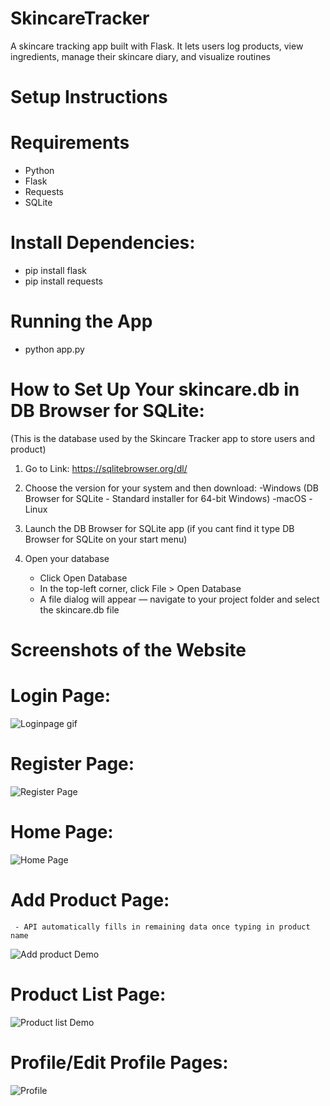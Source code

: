 # SkincareTracker
A skincare tracking app built with Flask. It lets users log products, view ingredients, manage their skincare diary, and visualize routines

# Setup Instructions

# Requirements
- Python 
- Flask
- Requests
- SQLite 

# Install Dependencies:
- pip install flask
- pip install requests 

# Running the App
- python app.py

# How to Set Up Your skincare.db in DB Browser for SQLite:
(This is the database used by the Skincare Tracker app to store users and product)
1. Go to Link:
     https://sqlitebrowser.org/dl/
   
 2. Choose the version for your system and then download:
    -Windows (DB Browser for SQLite - Standard installer for 64-bit Windows)
    -macOS 
    -Linux

3. Launch the DB Browser for SQLite app (if you cant find it type DB Browser for SQLite on your start menu)

4. Open your database
    - Click Open Database
    - In the top-left corner, click File > Open Database
    - A file dialog will appear — navigate to your project folder and select the skincare.db file
  
# Screenshots of the Website

# Login Page:
![Loginpage gif](https://private-user-images.githubusercontent.com/156049642/435482286-aff6bcd2-61ae-42a4-8806-28c8eacadf18.gif?jwt=eyJhbGciOiJIUzI1NiIsInR5cCI6IkpXVCJ9.eyJpc3MiOiJnaXRodWIuY29tIiwiYXVkIjoicmF3LmdpdGh1YnVzZXJjb250ZW50LmNvbSIsImtleSI6ImtleTUiLCJleHAiOjE3NDUxNjczMjQsIm5iZiI6MTc0NTE2NzAyNCwicGF0aCI6Ii8xNTYwNDk2NDIvNDM1NDgyMjg2LWFmZjZiY2QyLTYxYWUtNDJhNC04ODA2LTI4YzhlYWNhZGYxOC5naWY_WC1BbXotQWxnb3JpdGhtPUFXUzQtSE1BQy1TSEEyNTYmWC1BbXotQ3JlZGVudGlhbD1BS0lBVkNPRFlMU0E1M1BRSzRaQSUyRjIwMjUwNDIwJTJGdXMtZWFzdC0xJTJGczMlMkZhd3M0X3JlcXVlc3QmWC1BbXotRGF0ZT0yMDI1MDQyMFQxNjM3MDRaJlgtQW16LUV4cGlyZXM9MzAwJlgtQW16LVNpZ25hdHVyZT0wMGM0OTJkNWNlOTcyZDZmYWFlNDgyODhjNjc0YzdhNjg0NjVlNTY1YTE4Y2I3ODgzMjA3MjMxYTQyNTY2NWY2JlgtQW16LVNpZ25lZEhlYWRlcnM9aG9zdCJ9.xidUtsf7J2lCyCfx0-ik6X5gqM2C2r3i7KQG_K6y5Vc)

# Register Page:
![Register Page](https://private-user-images.githubusercontent.com/156049642/435485963-ccb4a3d9-cae2-406a-b369-3b241bb30ec5.gif?jwt=eyJhbGciOiJIUzI1NiIsInR5cCI6IkpXVCJ9.eyJpc3MiOiJnaXRodWIuY29tIiwiYXVkIjoicmF3LmdpdGh1YnVzZXJjb250ZW50LmNvbSIsImtleSI6ImtleTUiLCJleHAiOjE3NDUxNzAyNzIsIm5iZiI6MTc0NTE2OTk3MiwicGF0aCI6Ii8xNTYwNDk2NDIvNDM1NDg1OTYzLWNjYjRhM2Q5LWNhZTItNDA2YS1iMzY5LTNiMjQxYmIzMGVjNS5naWY_WC1BbXotQWxnb3JpdGhtPUFXUzQtSE1BQy1TSEEyNTYmWC1BbXotQ3JlZGVudGlhbD1BS0lBVkNPRFlMU0E1M1BRSzRaQSUyRjIwMjUwNDIwJTJGdXMtZWFzdC0xJTJGczMlMkZhd3M0X3JlcXVlc3QmWC1BbXotRGF0ZT0yMDI1MDQyMFQxNzI2MTJaJlgtQW16LUV4cGlyZXM9MzAwJlgtQW16LVNpZ25hdHVyZT03ZTVjNDcyZDQ4OTcwMGNmYWU2NzcxNWVjNWU1OGQ0NmNjMDgyYWI2MGUwMmM5OWUxZGQ2MWU3YzJiOTc4YTJkJlgtQW16LVNpZ25lZEhlYWRlcnM9aG9zdCJ9.xatG5RCHzzKCxwHdk9rMi2Shg0PH3C5tDuUw_6vVzJw)

# Home Page:
![Home Page](https://private-user-images.githubusercontent.com/156049642/435483820-3b7d139f-d5e2-480b-8ba5-9e40a03cc2b0.gif?jwt=eyJhbGciOiJIUzI1NiIsInR5cCI6IkpXVCJ9.eyJpc3MiOiJnaXRodWIuY29tIiwiYXVkIjoicmF3LmdpdGh1YnVzZXJjb250ZW50LmNvbSIsImtleSI6ImtleTUiLCJleHAiOjE3NDUxNjgyMTQsIm5iZiI6MTc0NTE2NzkxNCwicGF0aCI6Ii8xNTYwNDk2NDIvNDM1NDgzODIwLTNiN2QxMzlmLWQ1ZTItNDgwYi04YmE1LTllNDBhMDNjYzJiMC5naWY_WC1BbXotQWxnb3JpdGhtPUFXUzQtSE1BQy1TSEEyNTYmWC1BbXotQ3JlZGVudGlhbD1BS0lBVkNPRFlMU0E1M1BRSzRaQSUyRjIwMjUwNDIwJTJGdXMtZWFzdC0xJTJGczMlMkZhd3M0X3JlcXVlc3QmWC1BbXotRGF0ZT0yMDI1MDQyMFQxNjUxNTRaJlgtQW16LUV4cGlyZXM9MzAwJlgtQW16LVNpZ25hdHVyZT01MmEzMTM1YjczMDMwYjdlYTNhMjk2NmZlODkxNjZmZWNhODFhMmE0Mzc0ZTFlZWYxYmIxYTcwNTUxZjE1M2JiJlgtQW16LVNpZ25lZEhlYWRlcnM9aG9zdCJ9.a64R6DSGJXED-IVXw_UTFyDROvsXWzxGwFrEspVbDT0)

# Add Product Page: 
     - API automatically fills in remaining data once typing in product name 
![Add product Demo](https://private-user-images.githubusercontent.com/156049642/435484391-e5472415-145c-4727-89b3-2a867f579eb3.gif?jwt=eyJhbGciOiJIUzI1NiIsInR5cCI6IkpXVCJ9.eyJpc3MiOiJnaXRodWIuY29tIiwiYXVkIjoicmF3LmdpdGh1YnVzZXJjb250ZW50LmNvbSIsImtleSI6ImtleTUiLCJleHAiOjE3NDUxNjg3MjksIm5iZiI6MTc0NTE2ODQyOSwicGF0aCI6Ii8xNTYwNDk2NDIvNDM1NDg0MzkxLWU1NDcyNDE1LTE0NWMtNDcyNy04OWIzLTJhODY3ZjU3OWViMy5naWY_WC1BbXotQWxnb3JpdGhtPUFXUzQtSE1BQy1TSEEyNTYmWC1BbXotQ3JlZGVudGlhbD1BS0lBVkNPRFlMU0E1M1BRSzRaQSUyRjIwMjUwNDIwJTJGdXMtZWFzdC0xJTJGczMlMkZhd3M0X3JlcXVlc3QmWC1BbXotRGF0ZT0yMDI1MDQyMFQxNzAwMjlaJlgtQW16LUV4cGlyZXM9MzAwJlgtQW16LVNpZ25hdHVyZT04MDdlOGY2MmNkYTE2NzZmZDkyODlmOGE1NDE2NDM5YjRjM2U5ZmMxYmUyNTVmMjYwMzhlNGU5NTdiYmYxNjAwJlgtQW16LVNpZ25lZEhlYWRlcnM9aG9zdCJ9.andLY5teRqpLkFOccBNQ-gbbqflXqdd0AzogBo3cQQc)

# Product List Page: 
![ Product list Demo](https://private-user-images.githubusercontent.com/156049642/435485368-26e413be-f6f6-4f53-be85-7b48444acac6.gif?jwt=eyJhbGciOiJIUzI1NiIsInR5cCI6IkpXVCJ9.eyJpc3MiOiJnaXRodWIuY29tIiwiYXVkIjoicmF3LmdpdGh1YnVzZXJjb250ZW50LmNvbSIsImtleSI6ImtleTUiLCJleHAiOjE3NDUxNjk2MTIsIm5iZiI6MTc0NTE2OTMxMiwicGF0aCI6Ii8xNTYwNDk2NDIvNDM1NDg1MzY4LTI2ZTQxM2JlLWY2ZjYtNGY1My1iZTg1LTdiNDg0NDRhY2FjNi5naWY_WC1BbXotQWxnb3JpdGhtPUFXUzQtSE1BQy1TSEEyNTYmWC1BbXotQ3JlZGVudGlhbD1BS0lBVkNPRFlMU0E1M1BRSzRaQSUyRjIwMjUwNDIwJTJGdXMtZWFzdC0xJTJGczMlMkZhd3M0X3JlcXVlc3QmWC1BbXotRGF0ZT0yMDI1MDQyMFQxNzE1MTJaJlgtQW16LUV4cGlyZXM9MzAwJlgtQW16LVNpZ25hdHVyZT03NjY1ZDk2YjA4MmMyNmU2Yjc4OWYyMGNkOTliNTBmNzZiMjAzZWRmMjQ3MGE0NGQ1YjE3MGMxNGFmYWRhYjY3JlgtQW16LVNpZ25lZEhlYWRlcnM9aG9zdCJ9.00YsaoeG2-KiseU_XJ0yczxKDPZ342GF8NmG9LHEpw8)

# Profile/Edit Profile Pages: 
![Profile](https://private-user-images.githubusercontent.com/156049642/435488038-361b6522-01bd-48e1-8cef-aafc75dfc0e9.gif?jwt=eyJhbGciOiJIUzI1NiIsInR5cCI6IkpXVCJ9.eyJpc3MiOiJnaXRodWIuY29tIiwiYXVkIjoicmF3LmdpdGh1YnVzZXJjb250ZW50LmNvbSIsImtleSI6ImtleTUiLCJleHAiOjE3NDUxNzI0NDcsIm5iZiI6MTc0NTE3MjE0NywicGF0aCI6Ii8xNTYwNDk2NDIvNDM1NDg4MDM4LTM2MWI2NTIyLTAxYmQtNDhlMS04Y2VmLWFhZmM3NWRmYzBlOS5naWY_WC1BbXotQWxnb3JpdGhtPUFXUzQtSE1BQy1TSEEyNTYmWC1BbXotQ3JlZGVudGlhbD1BS0lBVkNPRFlMU0E1M1BRSzRaQSUyRjIwMjUwNDIwJTJGdXMtZWFzdC0xJTJGczMlMkZhd3M0X3JlcXVlc3QmWC1BbXotRGF0ZT0yMDI1MDQyMFQxODAyMjdaJlgtQW16LUV4cGlyZXM9MzAwJlgtQW16LVNpZ25hdHVyZT1jMGRkYjBmOTllMWIyMDc3ZmEyOTFkZmRlZGFjZDZkMTIxMjlhNDE1ZTM0Njc1MjUxNmQxYzY4Yzc0Zjg3ZGJiJlgtQW16LVNpZ25lZEhlYWRlcnM9aG9zdCJ9.Qpb5x0AFY9fyADscPCGq5BDdDHwA4aKl4cC6nyXcnuk)
